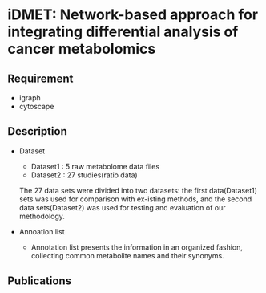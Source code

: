 # iDMET: Network-based approach for integrating differential analysis of cancer metabolomics

## Requirement
 
* igraph
* cytoscape


## Description
* Dataset
  * Dataset1 : 5 raw metabolome data files
  * Dataset2 : 27 studies(ratio data) 
  
  The 27 data sets were divided into two datasets: the first data(Dataset1) sets was used for comparison with ex-isting methods, and the second data sets(Dataset2) was used for testing and evaluation of our methodology.

* Annoation list
  * Annotation list presents the information in an organized fashion, collecting common metabolite names and their synonyms.


## Publications
